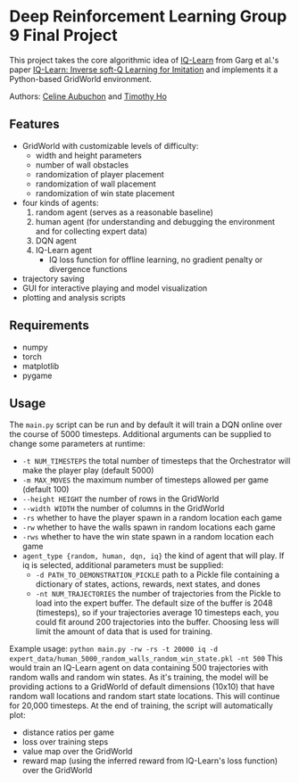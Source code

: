 # Deep Reinforcement Learning Group 9 Final Project
This project takes the core algorithmic idea of [IQ-Learn](https://div99.github.io/IQ-Learn) from Garg et al.'s paper [IQ-Learn: Inverse soft-Q Learning for Imitation](https://arxiv.org/abs/2106.12142) and implements it a Python-based GridWorld environment.

Authors: [Celine Aubuchon](https://github.com/celine-aubuchon) and [Timothy Ho](https://github.com/syntactic) 
## Features
 - GridWorld with customizable levels of difficulty:
    * width and height parameters
    * number of wall obstacles
    * randomization of player placement
    * randomization of wall placement
    * randomization of win state placement
 - four kinds of agents:
    1. random agent (serves as a reasonable baseline)
    2. human agent (for understanding and debugging the environment and for collecting expert data)
    3. DQN agent
    4. IQ-Learn agent
        - IQ loss function for offline learning, no gradient penalty or divergence functions
- trajectory saving 
- GUI for interactive playing and model visualization
- plotting and analysis scripts

## Requirements
- numpy
- torch
- matplotlib
- pygame
## Usage

The `main.py` script can be run and by default it will train a DQN online over the course of 5000 timesteps. Additional arguments can be supplied to change some parameters at runtime:
 - `-t NUM_TIMESTEPS` the total number of timesteps that the Orchestrator will make the player play (default 5000)
 - `-m MAX_MOVES` the maximum number of timesteps allowed per game (default 100)
 - `--height HEIGHT` the number of rows in the GridWorld
 - `--width WIDTH` the number of columns in the GridWorld
 - `-rs` whether to have the player spawn in a random location each game
 - `-rw` whether to have the walls spawn in random locations each game
 - `-rws` whether to have the win state spawn in a random location each game
 - `agent_type {random, human, dqn, iq}` the kind of agent that will play. If iq is selected, additional parameters must be supplied:
    - `-d PATH_TO_DEMONSTRATION_PICKLE` path to a Pickle file containing a dictionary of states, actions, rewards, next states, and dones
    - `-nt NUM_TRAJECTORIES` the number of trajectories from the Pickle to load into the expert buffer. The default size of the buffer is 2048 (timesteps), so if your trajectories average 10 timesteps each, you could fit around 200 trajectories into the buffer. Choosing less will limit the amount of data that is used for training.

Example usage:
`python main.py -rw -rs -t 20000 iq -d expert_data/human_5000_random_walls_random_win_state.pkl -nt 500`
This would train an IQ-Learn agent on data containing 500 trajectories with random walls and random win states. As it's training, the model will be providing actions to a GridWorld of default dimensions (10x10) that have random wall locations and random start state locations. This will continue for 20,000 timesteps. At the end of training, the script will automatically plot:
- distance ratios per game
- loss over training steps
- value map over the GridWorld
- reward map (using the inferred reward from IQ-Learn's loss function) over the GridWorld

